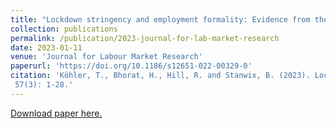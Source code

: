 ```yaml
---
title: "Lockdown stringency and employment formality: Evidence from the COVID-19 pandemic in South Africa"
collection: publications
permalink: /publication/2023-journal-for-lab-market-research
date: 2023-01-11
venue: 'Journal for Labour Market Research'
paperurl: 'https://doi.org/10.1186/s12651-022-00329-0'
citation: 'Köhler, T., Bhorat, H., Hill, R. and Stanwix, B. (2023). Lockdown stringency and employment formality: Evidence from the COVID-19 pandemic in South Africa. Journal for Labour Market Research,
 57(3): 1-28.'
---
```

[Download paper here.](https://labourmarketresearch.springeropen.com/counter/pdf/10.1186/s12651-022-00329-0.pdf)
